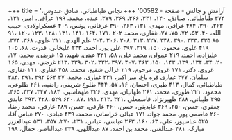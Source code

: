 +++
title = 'آرامش و چالش - صفحه - 00582'
+++
نجانی طباطبائی، صادق عبدوس، ۳۷۴ طباطبائی، صـادق، ۱۴۰، ۳۴۱، ۳۶۶، ۳۶۹، ۳۷۹، عبده، محمد، ۱۹۹ عراقی، امیر، ۱۳۱، ۲۶۳، ۳۹۰، ۴۸۴ عراقی، مهدی، ۱۳۱، ۲۶۳، ۳۹۰ عرفانی، یونس، ۴۰۹ عسکراولادی، حبیب الله، ۴۰، ۵۳، ۷۲، ۷۵، ۷۷، غفاری، محمد ۲۰۲ ،۱۷۱ ،۱۶۴ ،۱۴۱ ،۱۳۱ ،۱۲۸ ،۱۲۳ ،۱۲۰ ،۹۱ ۸۵ ۴۳۵ ،۳۳۳ ،۳۹۰ ،۳۴۸ ،۲۲۷ ،۲۱۳ ،۲۰۸ ،۲۰۶ ،۲۰۴ علم الهدی، ۲۱۱ علوی، ۳۶۸، ۳۷۴، ۴۱۹ علوی، محمود، ۱۵۰، ۲۱۹، ۳۹۷ علی پور، احمد، ۲۳۳ علیخانی، قدرت، ۶۸، ۱۰۵ علیزاده، احمد، ۲۱۹ عمولی، محمد علی، ۵۸، ۳۲۱ عینی، شهید، ۱۵ غرضی، محمد، ۱۷، ۲۰، ۳۴، ۱۳۴، ۱۳۹، ۱۴۳، ۱۵۰، ۴۶۳ ،۴۰۷ ،۳۹۷ ،۳۲۲ ،۳۰۲ ،۳۳۹ ،۲۱۳ غرضی، مهدی، ۱۶۵ غروی، دکتر، ۱۷۱ غروی، مرحوم، ۲۱۹ غزالی شفیع، محمد، ۴۵۸ غفاری، ۱۱۱ غفاری، سلمان، ۳۷۷ غفاری قره باغ، میر اکبر، ۳۳۱ غفاری، محمد، ۳۷ ۵۶۴ ۳۹۳ ،۳۹۱ ،۳۸۴ طباطبائی، کمال، ۴۱۳ طبری، احسان، ۱۶، ۵۷، ۴۴۴ طلوع شریفی، راضیه، ۲۶۱ طلوعی، محمود، ۲۲۱ طوری، محمد، ۲۶۱ طهانیان، مهدی، ۳۲۶ طهماسبی، ۱۸۴، ۳۴۷، ۴۳۷، ۴۶۵، ۴۹۵ طیبانی، ۳۸۸ ظهیرنژاد، قاسمعلی ،۳۲۱ ،۳۱۳ ،۱۹۱ ،۸۷ ،۶۳۰ ۵۲۹ ،۴۲۸ ،۳۹۳ عابدی جعفری، حسن، ۲۵۰، ۳۶۹ عابدینی، حسن، ۴۶۰ عارفی، حسن، ۴۸۹ عارفی، محمد رضا، ۲۶۰ عاصمی پور، محمد جواد، ۱۷۱ عبائی خراسانی، محمد، ۴۳۹ عبادی، ۲۷۰ عباس آقا، ۵۲۵ عباسپور، علی، ۶۳، ۱۶۰، ۲۶۳ عباسی، عباس، ۲۳۱، ۲۷۰، ۳۵۷، ۵۳۱ عبدالعزیز مبارک، ۴۸۱ عبدالغنی، محمد بن احمد، ۸۷ عبداللهی، ۳۳۹ عبدالناصر، جمال، ۱۹۹